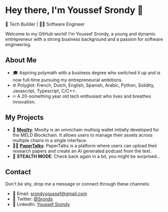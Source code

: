 # Hey there, I'm Youssef Srondy 👋

🚀 Tech Builder | 👨‍💻 Software Engineer 

Welcome to my GitHub world! I'm Youssef Srondy, a young and dynamic entrepreneur with a strong business background and a passion for software engineering. 

## About Me

- 🎓 Aspiring polymath with a business degree who switched it up and is now full-time pursuing my entrepreneurial ambitions. 
- 🌐 Polyglot: French, Dutch, English, Spanish, Arabic, Python, Solidity, Javascript, Typescript, C/C++.
- 🔥 A 20-something year old tech enthusiast who lives and breathes innovation.

## My Projects

- 🏦 **[Moolty](https://moolty.xyz)**: Moolty is an omnichain multisig wallet initially developed for the MELD Blockchain. It allows users to manage their assets across multiple chains in a single interface.
- 👨‍🎓 **[PaperTalks](https://papertalks.pro)**: PaperTalks is a platform where users can upload their research papers and create an AI generated podcast from the text.
- 🥷 **STEALTH MODE**: Check back again in a bit, you might be surprised... 

## Contact

Don't be shy, drop me a message or connect through these channels:

- 📧 Email: [srondyyoussef@gmail.com](mailto:srondyyoussef@gmail.com)
- 💬 Twitter: [@Sronds](https://twitter.com/Sronds)
- 💼 LinkedIn: [Youssef Srondy](https://www.linkedin.com/in/youssefsrondy)

